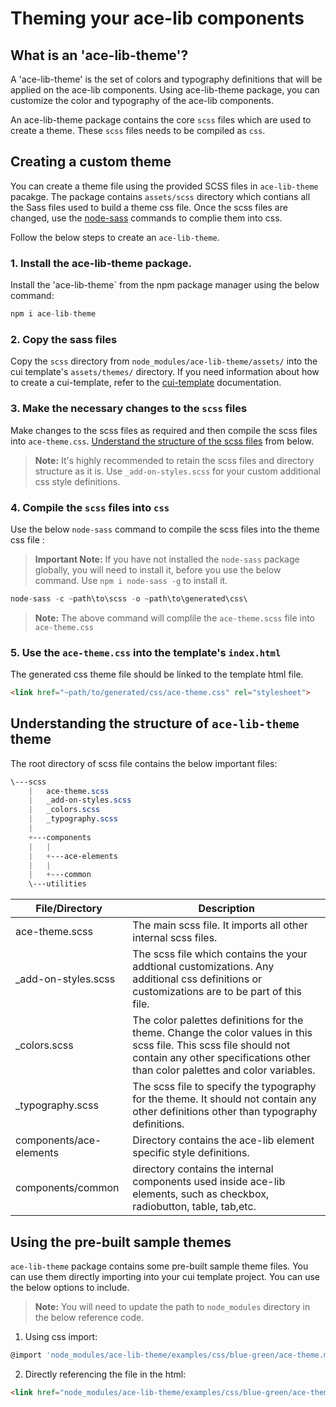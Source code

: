# Theming your ace-lib components
## What is an 'ace-lib-theme'?
A 'ace-lib-theme' is the set of colors and typography definitions that will be applied on the ace-lib components. Using ace-lib-theme package, you can customize the color and typography of the ace-lib components. 

An ace-lib-theme package contains the core `scss` files which are used to create a theme. These `scss` files needs to be compiled as `css`.


## Creating a custom theme
You can create a theme file using the provided SCSS files in `ace-lib-theme` pacakge. The package contains `assets/scss` directory which contians all the Sass files used to build a theme css file. Once the scss files are changed, use the [node-sass](https://www.npmjs.com/package/node-sass) commands to complie them into css. 

Follow the below steps to create an `ace-lib-theme`.

### 1. Install the ace-lib-theme package.

Install the 'ace-lib-theme` from the npm package manager using the below command:

```javascript
npm i ace-lib-theme
```


### 2. Copy the sass files 

Copy the `scss` directory from `node_modules/ace-lib-theme/assets/` into the cui template's `assets/themes/` directory. If you need information about how to create a cui-template, refer to the [cui-template](https://github.com/agileapps-dev-com/agileapps-cui) documentation.

### 3. Make the necessary changes to the `scss` files

Make changes to the scss files as required and then compile the scss files into `ace-theme.css`. [Understand the structure of the scss files](#understanding-the-structure-of-ace-lib-theme-theme) from below.

>**Note:** It's highly recommended to retain the scss files and directory structure as it is. Use `_add-on-styles.scss` for your custom additional css style definitions.

### 4. Compile the `scss` files into `css`
Use the below `node-sass` command to compile the scss files into the theme css file :

>**Important Note:** If you have not installed the `node-sass` package globally, you will need to install it, before you use the below command. Use `npm i node-sass -g` to install it.

```javascript
node-sass -c ~path\to\scss -o ~path\to\generated\css\
```
> **Note:** The above command will complile the `ace-theme.scss` file into `ace-theme.css`

### 5. Use the `ace-theme.css` into the template's `index.html`
The generated css theme file should be linked to the template html file.

```html
<link href="~path/to/generated/css/ace-theme.css" rel="stylesheet">
```

## Understanding the structure of `ace-lib-theme` theme
The root directory of scss file contains the below important files:

```scss
\---scss
    |   ace-theme.scss
    |   _add-on-styles.scss
    |   _colors.scss
    |   _typography.scss
    |   
    +---components
    |   |   
    |   +---ace-elements
    |   |           
    |   +---common               
    \---utilities
```

| File/Directory | Description |
| -------------- |------------ |
| ace-theme.scss    | The main scss file. It imports all other internal scss files. |
| _add-on-styles.scss    | The scss file which contains the your addtional customizations. Any additional css definitions or customizations are to be part of this file. |
| _colors.scss   | The color palettes definitions for the theme. Change the color values in this scss file. This scss file should not contain any other specifications other than color palettes and color variables. |
| _typography.scss    | The scss file to specify the typography for the theme. It should not contain any other definitions other than typography definitions. |
| components/ace-elements  | Directory contains the ace-lib element specific style definitions. |
| components/common  | directory contains the internal components used inside ace-lib elements, such as checkbox, radiobutton, table, tab,etc. |

## Using the pre-built sample themes
`ace-lib-theme` package contains some pre-built sample theme files. You can use them directly importing into your cui template project. You can use the below options to include. 

>**Note:** You will need to update the path to `node_modules` directory in the below reference code.

1. Using css import:
```javascript
@import 'node_modules/ace-lib-theme/examples/css/blue-green/ace-theme.min.css' ;
```
2. Directly referencing the file in the html:
```html
<link href="node_modules/ace-lib-theme/examples/css/blue-green/ace-theme.min.css" rel="stylesheet">
```